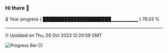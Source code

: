 ### Hi there 👋

⏳ Year progress { ██████████████████████▁▁▁▁▁▁▁▁ } 76.03 %

---

⏰ Updated on Thu, 05 Oct 2023 12:20:59 GMT

![Progress Bar CI](https://github.com/liununu/liununu/workflows/Progress%20Bar%20CI/badge.svg)

